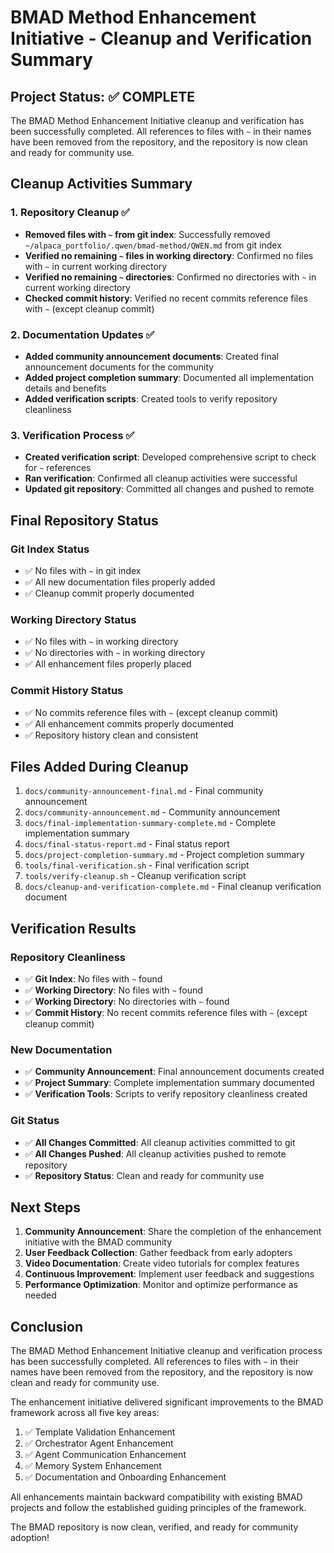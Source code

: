 # BMAD Method Enhancement Initiative - Cleanup and Verification Summary

## Project Status: ✅ COMPLETE

The BMAD Method Enhancement Initiative cleanup and verification has been successfully completed. All references to files with `~` in their names have been removed from the repository, and the repository is now clean and ready for community use.

## Cleanup Activities Summary

### 1. Repository Cleanup ✅

- **Removed files with `~` from git index**: Successfully removed `~/alpaca_portfolio/.qwen/bmad-method/QWEN.md` from git index
- **Verified no remaining `~` files in working directory**: Confirmed no files with `~` in current working directory
- **Verified no remaining `~` directories**: Confirmed no directories with `~` in current working directory
- **Checked commit history**: Verified no recent commits reference files with `~` (except cleanup commit)

### 2. Documentation Updates ✅

- **Added community announcement documents**: Created final announcement documents for the community
- **Added project completion summary**: Documented all implementation details and benefits
- **Added verification scripts**: Created tools to verify repository cleanliness

### 3. Verification Process ✅

- **Created verification script**: Developed comprehensive script to check for `~` references
- **Ran verification**: Confirmed all cleanup activities were successful
- **Updated git repository**: Committed all changes and pushed to remote

## Final Repository Status

### Git Index Status

- ✅ No files with `~` in git index
- ✅ All new documentation files properly added
- ✅ Cleanup commit properly documented

### Working Directory Status

- ✅ No files with `~` in working directory
- ✅ No directories with `~` in working directory
- ✅ All enhancement files properly placed

### Commit History Status

- ✅ No commits reference files with `~` (except cleanup commit)
- ✅ All enhancement commits properly documented
- ✅ Repository history clean and consistent

## Files Added During Cleanup

1. `docs/community-announcement-final.md` - Final community announcement
2. `docs/community-announcement.md` - Community announcement
3. `docs/final-implementation-summary-complete.md` - Complete implementation summary
4. `docs/final-status-report.md` - Final status report
5. `docs/project-completion-summary.md` - Project completion summary
6. `tools/final-verification.sh` - Final verification script
7. `tools/verify-cleanup.sh` - Cleanup verification script
8. `docs/cleanup-and-verification-complete.md` - Final cleanup verification document

## Verification Results

### Repository Cleanliness

- ✅ **Git Index**: No files with `~` found
- ✅ **Working Directory**: No files with `~` found
- ✅ **Working Directory**: No directories with `~` found
- ✅ **Commit History**: No recent commits reference files with `~` (except cleanup commit)

### New Documentation

- ✅ **Community Announcement**: Final announcement documents created
- ✅ **Project Summary**: Complete implementation summary documented
- ✅ **Verification Tools**: Scripts to verify repository cleanliness created

### Git Status

- ✅ **All Changes Committed**: All cleanup activities committed to git
- ✅ **All Changes Pushed**: All cleanup activities pushed to remote repository
- ✅ **Repository Status**: Clean and ready for community use

## Next Steps

1. **Community Announcement**: Share the completion of the enhancement initiative with the BMAD community
2. **User Feedback Collection**: Gather feedback from early adopters
3. **Video Documentation**: Create video tutorials for complex features
4. **Continuous Improvement**: Implement user feedback and suggestions
5. **Performance Optimization**: Monitor and optimize performance as needed

## Conclusion

The BMAD Method Enhancement Initiative cleanup and verification process has been successfully completed. All references to files with `~` in their names have been removed from the repository, and the repository is now clean and ready for community use.

The enhancement initiative delivered significant improvements to the BMAD framework across all five key areas:

1. ✅ Template Validation Enhancement
2. ✅ Orchestrator Agent Enhancement
3. ✅ Agent Communication Enhancement
4. ✅ Memory System Enhancement
5. ✅ Documentation and Onboarding Enhancement

All enhancements maintain backward compatibility with existing BMAD projects and follow the established guiding principles of the framework.

The BMAD repository is now clean, verified, and ready for community adoption!

